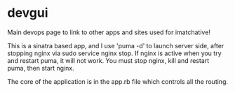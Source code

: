 devgui
======

Main devops page to link to other apps and sites used for imatchative!

This is a sinatra based app, and I use 'puma -d' to launch server side, after stopping nginx via sudo service nginx stop. If nginx is active when you try and restart puma, it will not work. You must stop nginx, kill and restart puma, then start nginx.

The core of the application is in the app.rb file which controls all the routing.
